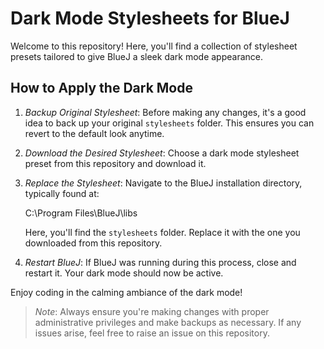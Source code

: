# Dark Mode Stylesheets for BlueJ

Welcome to this repository! Here, you'll find a collection of stylesheet presets tailored to give BlueJ a sleek dark mode appearance.

## How to Apply the Dark Mode

1. *Backup Original Stylesheet*: Before making any changes, it's a good idea to back up your original `stylesheets` folder. This ensures you can revert to the default look anytime.

2. *Download the Desired Stylesheet*: Choose a dark mode stylesheet preset from this repository and download it.

3. *Replace the Stylesheet*: Navigate to the BlueJ installation directory, typically found at:
    
    C:\Program Files\BlueJ\libs
    
    Here, you'll find the `stylesheets` folder. Replace it with the one you downloaded from this repository.

4. *Restart BlueJ*: If BlueJ was running during this process, close and restart it. Your dark mode should now be active.

Enjoy coding in the calming ambiance of the dark mode!

> *Note*: Always ensure you're making changes with proper administrative privileges and make backups as necessary. If any issues arise, feel free to raise an issue on this repository.

